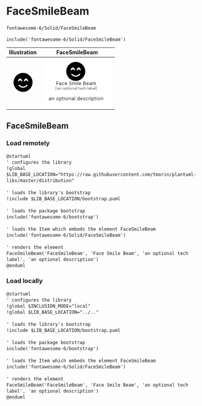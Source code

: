 # FaceSmileBeam


```text
fontawesome-6/Solid/FaceSmileBeam
```

```text
include('fontawesome-6/Solid/FaceSmileBeam')
```



| Illustration | FaceSmileBeam |
| :---: | :---: |
| ![illustration for Illustration](../../fontawesome-6/Solid/FaceSmileBeam.png) | ![illustration for FaceSmileBeam](../../fontawesome-6/Solid/FaceSmileBeam.Local.png) |




## FaceSmileBeam

### Load remotely
```plantuml
@startuml
' configures the library
!global $LIB_BASE_LOCATION="https://raw.githubusercontent.com/tmorin/plantuml-libs/master/distribution"

' loads the library's bootstrap
!include $LIB_BASE_LOCATION/bootstrap.puml

' loads the package bootstrap
include('fontawesome-6/bootstrap')

' loads the Item which embeds the element FaceSmileBeam
include('fontawesome-6/Solid/FaceSmileBeam')

' renders the element
FaceSmileBeam('FaceSmileBeam', 'Face Smile Beam', 'an optional tech label', 'an optional description')
@enduml
```

### Load locally
```plantuml
@startuml
' configures the library
!global $INCLUSION_MODE="local"
!global $LIB_BASE_LOCATION="../.."

' loads the library's bootstrap
!include $LIB_BASE_LOCATION/bootstrap.puml

' loads the package bootstrap
include('fontawesome-6/bootstrap')

' loads the Item which embeds the element FaceSmileBeam
include('fontawesome-6/Solid/FaceSmileBeam')

' renders the element
FaceSmileBeam('FaceSmileBeam', 'Face Smile Beam', 'an optional tech label', 'an optional description')
@enduml
```


